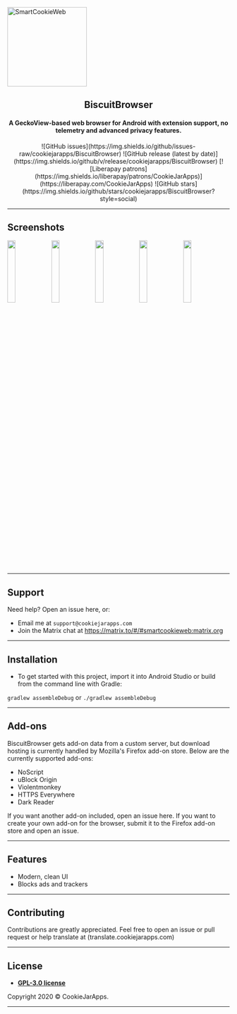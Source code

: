 <a href="#"><img src="http://storeimg.com/images/v9Kok.png" height="180" title="SmartCookieWeb" alt="SmartCookieWeb"></a>

<h2 align="center"><b>BiscuitBrowser</b></h2>
<h4 align="center">A GeckoView-based web browser for Android with extension support, no telemetry and advanced privacy features.</h4>
<p align="center">
![GitHub issues](https://img.shields.io/github/issues-raw/cookiejarapps/BiscuitBrowser)
![GitHub release (latest by date)](https://img.shields.io/github/v/release/cookiejarapps/BiscuitBrowser)
[![Liberapay patrons](https://img.shields.io/liberapay/patrons/CookieJarApps)](https://liberapay.com/CookieJarApps)
![GitHub stars](https://img.shields.io/github/stars/cookiejarapps/BiscuitBrowser?style=social)
 </p>

---

## Screenshots

<img src="https://storeimg.com/uploads/604275d9e0a7c.png" width="19%"> <img src="https://storeimg.com/uploads/604275557a381.png" width="19%"> <img src="https://storeimg.com/uploads/604275420a14f.png" width="19%"> <img src="https://storeimg.com/uploads/60427508dcc77.png" width="19%"> <img src="https://storeimg.com/uploads/604274c2f2bb4.png" width="19%">

---

## Support

Need help? Open an issue here, or:

- Email me at `support@cookiejarapps.com`
- Join the Matrix chat at https://matrix.to/#/#smartcookieweb:matrix.org

---

## Installation

- To get started with this project, import it into Android Studio or build from the command line with Gradle:
 
 `gradlew assembleDebug` or `./gradlew assembleDebug`

---

## Add-ons

BiscuitBrowser gets add-on data from a custom server, but download hosting is currently handled by Mozilla's Firefox add-on store. Below are the currently supported add-ons:

- NoScript
- uBlock Origin
- Violentmonkey
- HTTPS Everywhere
- Dark Reader

If you want another add-on included, open an issue here. If you want to create your own add-on for the browser, submit it to the Firefox add-on store and open an issue.

---

## Features

- Modern, clean UI
- Blocks ads and trackers

---

## Contributing

Contributions are greatly appreciated. Feel free to open an issue or pull request or help translate at (translate.cookiejarapps.com)

---


## License

- **[GPL-3.0 license](https://www.gnu.org/licenses/gpl-3.0.en.html)**


Copyright 2020 © CookieJarApps.

---
